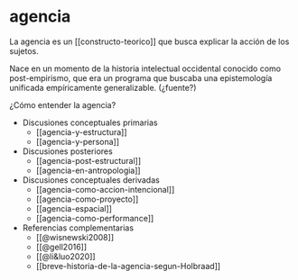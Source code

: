 # agencia
La agencia es un [[constructo-teorico]] que busca explicar la acción de los sujetos.

Nace en un momento de la historia intelectual occidental conocido como post-empirismo, que era un programa que buscaba una epistemología unificada empíricamente generalizable. (¿fuente?)

¿Cómo entender la agencia?

- Discusiones conceptuales primarias
    - [[agencia-y-estructura]]
    - [[agencia-y-persona]]
- Discusiones posteriores
    - [[agencia-post-estructural]]
    - [[agencia-en-antropologia]]
- Discusiones conceptuales derivadas
    - [[agencia-como-accion-intencional]]
    - [[agencia-como-proyecto]]
    - [[agencia-espacial]]
    - [[agencia-como-performance]]
- Referencias complementarias
    - [[@wisnewski2008]]
    - [[@gell2016]]
    - [[@li&luo2020]]
    - [[breve-historia-de-la-agencia-segun-Holbraad]]
